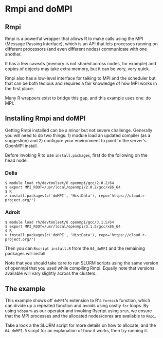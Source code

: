 # Rmpi and doMPI

## Rmpi
Rmpi is a powerful wrapper that allows R to make calls using the
MPI (Message Passing Interface), which is an API that lets
processes running on different processors (and even different nodes)
communicate with one another.

It has a few caveats (memory is not shared across nodes, for example) and
copies of objects may take extra memory, but it can be very, very quick.

Rmpi also has a low-level interface for talking to MPI and the scheduler
but that can be both tedious and requires a fair knowledge of how MPI
works in the first place.

Many R wrappers exist to bridge this gap, and this example uses one:
do MPI.

## Installing Rmpi and doMPI
Getting Rmpi installed can be a minor but not severe challenge. Generally
you will need to do two things: 1) module load an updated compiler (as a suggestion)
and 2) configure your environment to point to the server's OpenMPI install.

Before invoking R to use `install.packages`, first do the following on the head node:

### Della

```shell
$ module load rh/devtoolset/8 openmpi/gcc/2.0.2/64
$ export MPI_ROOT=/usr/local/openmpi/2.0.2/gcc/x86_64
$ R
> install.packages(c('doMPI', 'HistData'), repo='https://cloud.r-project.org/')
```

### Adroit

```shell
$ module load rh/devtoolset/8 openmpi/gcc/3.1.5/64
$ export MPI_ROOT=/usr/local/openmpi/3.1.5/gcc/x86_64
$ R
> install.packages(c('doMPI', 'HistData'), repo='https://cloud.r-project.org/')
```

Then you can `Rscript install.R` from the `04_doMPI` and the remaining packages
will install.

Note that you should take care to run SLURM scripts using the same version of openmpi
that you used while compiling Rmpi. Equally note that versions available will vary slightly
across the clusters.

## The example
This example shows off `doMPI`'s extension to R's `foreach` function, which
can divide up a repeated function and avoids using costly `for` loops. By using
`%dopar%` as our operator and invoking Rscript using `srun`, we ensure that the
MPI processes and the allocated nodes/cores are available to `Rmpi`.

Take a look a the SLURM script for more details on how to allocate, and the
`04_doMPI.R` script for an explanation of how it works, then try running it.
